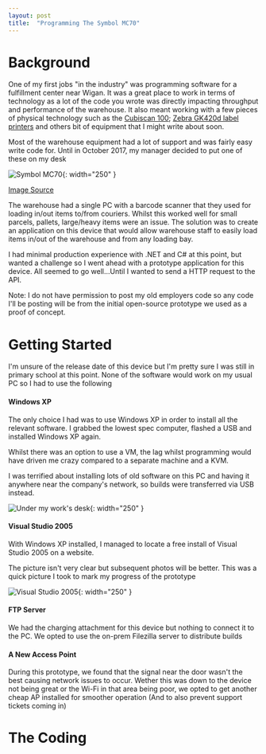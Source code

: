 ```yaml
---
layout: post
title:  "Programming The Symbol MC70"
---
```


# Background
One of my first jobs "in the industry" was programming software for a fulfillment center near Wigan. It was a great place to work in terms of technology as a lot of the code you wrote was directly impacting throughput and performance of the warehouse. It also meant working with a few pieces of physical technology such as the [Cubiscan 100](https://cubiscan.com/cubiscan-100/); [Zebra GK420d label printers](https://www.thebarcodewarehouse.co.uk/barcode-printers-label-printers/desktop/GK42-202520-000/?ppc_keyword=&utm_term=&utm_campaign=All+Products&utm_source=adwords&utm_medium=ppc&hsa_acc=6299398270&hsa_cam=671071604&hsa_grp=36921298227&hsa_ad=144620662237&hsa_src=g&hsa_tgt=pla-58909121666&hsa_kw=&hsa_mt=&hsa_net=adwords&hsa_ver=3) and others bit of equipment that I might write about soon.

Most of the warehouse equipment had a lot of support and was fairly easy write code for. Until in October 2017, my manager decided to put one of these on my desk

![Symbol MC70](https://storage.googleapis.com/rexchoppers-website-assets/symbol-mc70.jpeg "Symbol MC70"){: width="250" }

[Image Source](https://www.thebarcodewarehouse.co.uk/shop/motorola/motorola-discontinued-products/symbol-mc70/)

The warehouse had a single PC with a barcode scanner that they used for loading in/out items to/from couriers. Whilst this worked well for small parcels, pallets, large/heavy items were an issue. The solution was to create an application on this device that would allow warehouse staff to easily load items in/out of the warehouse and from any loading bay. 

I had minimal production experience with .NET and C# at this point, but wanted a challenge so I went ahead with a prototype application for this device. All seemed to go well...Until I wanted to send a HTTP request to the API.

Note: I do not have permission to post my old employers code so any code I'll be posting will be from the initial open-source prototype we used as a proof of concept.

# Getting Started
I'm unsure of the release date of this device but I'm pretty sure I was still in primary school at this point. None of the software would work on my usual PC so I had to use the following

#### Windows XP
The only choice I had was to use Windows XP in order to install all the relevant software. I grabbed the lowest spec computer, flashed a USB and installed Windows XP again.

Whilst there was an option to use a VM, the lag whilst programming would have driven me crazy compared to a separate machine and a KVM.

I was terrified about installing lots of old software on this PC and having it anywhere near the company's network, so builds were transferred via USB instead.

![Under my work's desk](https://storage.googleapis.com/rexchoppers-website-assets/windows-xp-machine.jpeg "Under my work's desk"){: width="250" }

#### Visual Studio 2005
With Windows XP installed, I managed to locate a free install of Visual Studio 2005 on a website.

The picture isn't very clear but subsequent photos will be better. This was a quick picture I took to mark my progress of the prototype

![Visual Studio 2005](https://storage.googleapis.com/rexchoppers-website-assets/visual-studio-2005.jpeg "Visual Studio 2005"){: width="250" }

#### FTP Server
We had the charging attachment for this device but nothing to connect it to the PC. We opted to use the on-prem Filezilla server to distribute builds 

#### A New Access Point
During this prototype, we found that the signal near the door wasn't the best causing network issues to occur. Wether this was down to the device not being great or the Wi-Fi in that area being poor, we opted to get another cheap AP installed for smoother operation (And to also prevent support tickets coming in)

# The Coding